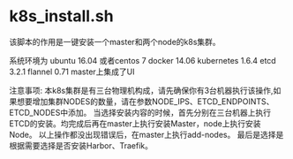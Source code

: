 # k8s_install.sh
该脚本的作用是一键安装一个master和两个node的k8s集群。

系统环境为 ubuntu 16.04 或者centos 7 docker 14.06 kubernetes 1.6.4 etcd 3.2.1 flannel 0.71 master上集成了UI

注意事项: 本k8s集群是有三台物理机构成，请先确保你有3台机器执行该操作,如果想要增加集群NODES的数量，请在参数NODE_IPS、ETCD_ENDPOINTS、ETCD_NODES中添加。 当选择安装内容的时候，首先分别在三台机器上执行ETCD的安装。均完成后再在master上执行安装Master，node上执行安装Node。 以上操作都没出现错误后，在master上执行add-nodes。 最后是选择是根据需要选择是否安装Harbor、Traefik。
